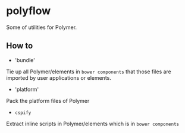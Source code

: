 # polyflow

Some of utilities for Polymer.

## How to

- 'bundle'

Tie up all Polymer/elements in `bower components` that those files are imported by user applications or elements.

- 'platform'

Pack the platform files of Polymer

- `cspify`

Extract inline scripts in Polymer/elements which is in `bower components`
